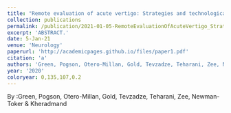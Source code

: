 ```yaml
---
title: "Remote evaluation of acute vertigo: Strategies and technological considerations"
collection: publications
permalink: /publication/2021-01-05-RemoteEvaluationOfAcuteVertigo_StrategiesAndTechnologicalConsid
excerpt: 'ABSTRACT.'
date: 5-Jan-21
venue: 'Neurology'
paperurl: 'http://academicpages.github.io/files/paper1.pdf'
citation: 'a'
authors: 'Green, Pogson, Otero-Millan, Gold, Tevzadze, Teharani, Zee, Newman-Toker & Kheradmand'
year: '2020'
coloryear: 0,135,107,0.2
---
```


By :Green, Pogson, Otero-Millan, Gold, Tevzadze, Teharani, Zee, Newman-Toker & Kheradmand
